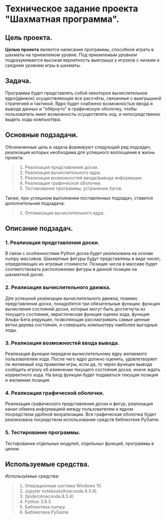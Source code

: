 # Техническое задание проекта "Шахматная программа".

## Цель проекта.
**Целью проекта** является написание программы, способной играть в шахматы на приемлемом уровне. 
Под *приемлемым уровнем* подразумевается высокая вероятность выигрыша у игроков с низким и 
среднем уровнем игры в шахматы. 

## Задача.
Программа будет представлять собой некоторое вычислительное ядро(движок) осуществляющее все 
рассчёты, связанные с выигрышной стратегией и тактикой. Ядро будет снабжено возможностью ввода
и вывода данных и "обёрнуто" в графическую  оболочку, чтобы пользователь имел возможность 
осуществлять ход, и непосредственно выдеть ходы компьютера. 

## Основные подзадачи.

Обозначенные цель и задача формируют следующий ряд подзадач, реализация которых необходима для
успешного воплощения в жизнь проекта:

>1. Реализация представления доски.
>2. Реализация вычислительного ядра. 
>3. Реализация возможностей ввода/вывода информации.
>4. Реализация графической оболочки. 
>5. Тестирование программы, устранение багов.

Также, при успешном выполнении поставленных подзадач, ставится дополнительная подзадача:

>1. Оптимизация вычислительного ядра.

## Описание подзадач.

### 1. Реализация представления доски.

В связи с особенностями Python доска будет реализована на основе numpy массивов. Шахматные фигуры 
будут представлены в виде чисел, определяющих их игровые стоимости. Позиция числа в массиве будет
соответствовать расположению фигуры в данной позиции на шахматной доске. 

### 2. Реализация вычислительного движка. 

Для успешной реализации вычислительного движка, помимо представления доски, понадобятся три обязательные 
функции: функция вычисления состояний доски, которые могут быть достигнуты из текущего состояния, 
эвристическая функция оценки хода, функция Альфа-Бета редукции, позволяющая рассматривать самые ценные
ветки дерева состояния, и совершать компьютеру наиболее выгодные ходы. 

### 3. Реализация возможностей ввода вывода. 

Реализация функции передачи вычислительному ядру желаемого пользователем хода. После чего ядро должно оценить,
удовлетворяет ли желаемый ход правилам игры, если да, то через функции вывода сообщить игроку об изменении 
текущего состояния доски, иначе ждать корректного хода. На вход функции будет подаваться текущая позиция 
и желаемая позиция. 

### 4. Реализация графической оболочки.

Реализация графического представления доски и фигур, реализация канал обмена информацией между пользователем
и ядром посредством удобной визуализации. Вся графическая оболочка будет реализована посредством использования
средств библиотеке PyGame. 

### 5. Тестирование программы. 

Тестирование отдельных модулей, отдельных функций, программы в целом. 

## Используемые средства.

Используемые средства:

>1. Операционная система Windows 10.
>2. Jupyter notebook(Anaconda 8.3.4).
>3. Spider(Anaconda 8.3.4)
>4. Python 3.8.3.
>5. Библиотека numpy.
>6. Библиотека PyGame.